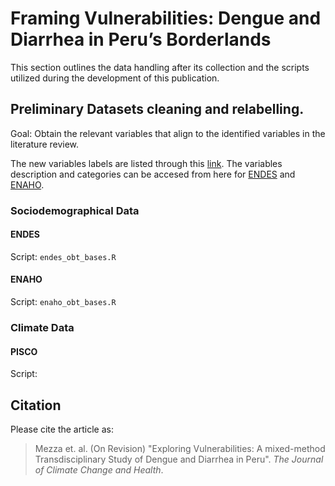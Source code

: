 # Framing Vulnerabilities: Dengue and Diarrhea in Peru’s Borderlands

This section outlines the data handling after its collection and the scripts utilized during the development of this publication. 


## Preliminary Datasets cleaning and relabelling.
Goal: Obtain the relevant variables that align to the identified variables in the literature review. 

The new variables labels are listed through this [link](https://docs.google.com/spreadsheets/d/1o8ODHwyDDKc65w1cSBZdtnjXIeMDGi7NDDd4NzKALRs/edit?usp=sharing). The variables description and categories can be accesed from here for [ENDES](https://docs.google.com/document/d/1MB_suXczwcUKi7hkw6l9prexk26d2bwxsQW3vDDEKeY/edit?usp=sharing) and [ENAHO](https://docs.google.com/document/d/1gsXUrWJSlVAUlbM3z08nIdO9zUIN9k-VvvCmYaBJwfw/edit?usp=sharing).

### Sociodemographical Data
#### ENDES
Script: `endes_obt_bases.R`

#### ENAHO
Script: `enaho_obt_bases.R`

### Climate Data 
#### PISCO
Script: 

<!----
### Epidemiological Data
#### Dengue and Diarrhea

#### Stunting and Wasting Children in Peru
--->

## Citation

Please cite the article as:
> Mezza et. al. (On Revision) "Exploring Vulnerabilities: A mixed-method Transdisciplinary Study of Dengue and Diarrhea in Peru". _The Journal of Climate Change and Health_.
